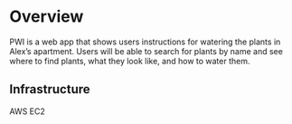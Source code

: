 # Overview
PWI is a web app that shows users instructions for watering the plants in Alex’s apartment. Users will be able to search for plants by name and see where to find plants, what they look like, and how to water them.

## Infrastructure
AWS EC2